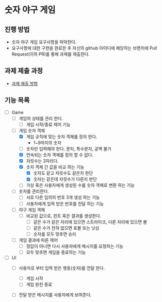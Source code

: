 # 숫자 야구 게임
## 진행 방법
* 숫자 야구 게임 요구사항을 파악한다.
* 요구사항에 대한 구현을 완료한 후 자신의 github 아이디에 해당하는 브랜치에 Pull Request(이하 PR)를 통해 과제를 제출한다.

## 과제 제출 과정
* [과제 제출 방법](https://github.com/next-step/nextstep-docs/tree/master/precourse)

## 기능 목록
- [ ] Game
    - [ ] 게임의 상태를 관리 한다.
        - [ ] 게임 시작/종료 제어 기능
    - [ ] 게임 숫자 객체
        - [x] 게임 규칙에 맞는 숫자 객체를 정의 한다.
            - 1~9까지의 숫자
        - [ ] 숫자만 입력해야 한다. 문자, 특수문자, 공백 불가
        - [x] 연속되는 숫자 객체를 정의 할 수 없다.
        - [x] 자릿수는 3자리다.
        - [x] 숫자 객체 간 값을 비교 하는 기능
            - [x] 숫자도 같고 자릿수도 같은지 판단
            - [x] 숫자는 같은데 자릿수가 다른지 판단
        - [ ] 가상 혹은 사용자에게 생성된 수를 숫자 객체로 변환 하는 기능
    - [ ] 숫자를 관리한다.
        - [ ] 서로 다른 임의의 번호 3개 생성 하는 기능
        - [ ] 사용자에게 입력 받은 번호를 전달 하는 기능 
    - [ ] 야구 게임 객체
        - [ ] 비교된 값으로, 힌트 혹은 결과를 생성한다.
            - [ ] 같은 수가 같은 자리에 있으면 스트라이크, 다른 자리에 있으면 볼
            - [ ] 같은 수가 전혀 없으면 포볼 또는 낫싱
            - [ ] 숫자를 모두 맞추면 승리
    - [ ] 게임 결과에 따른 제어
        - [ ] 정답이 아니면 다시 사용자에게 메시지를 요청하는 기능
        - [ ] 모두 맞추면 게임을 종료하는 기능
        
- [ ] UI  
    - [ ] 사용자로 부터 입력 받은 행동(숫자)를 전달 한다.
        - [ ] 게임 시작
        - [ ] 게임 완전 종료
    - [ ] 전달 받은 메시지를 사용자에게 보여준다.
    